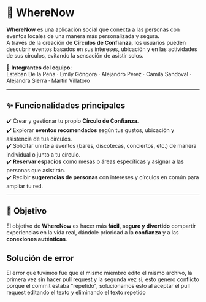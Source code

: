 
# 📱 WhereNow  

**WhereNow** es una aplicación social que conecta a las personas con eventos locales de una manera más personalizada y segura.  
A través de la creación de **Círculos de Confianza**, los usuarios pueden descubrir eventos basados en sus intereses, ubicación y en las actividades de sus círculos, evitando la sensación de asistir solos.  

👥 **Integrantes del equipo**:  
Esteban De la Peña · Emily Góngora · Alejandro Pérez · Camila Sandoval · Alejandra Sierra · Martin Villatoro  

---

## ✨ Funcionalidades principales  

✔️ Crear y gestionar tu propio **Círculo de Confianza**.  
✔️ Explorar **eventos recomendados** según tus gustos, ubicación y asistencia de tus círculos.  
✔️ Solicitar unirte a eventos (bares, discotecas, conciertos, etc.) de manera individual o junto a tu círculo.  
✔️ **Reservar espacios** como mesas o áreas específicas y asignar a las personas que asistirán.  
✔️ Recibir **sugerencias de personas** con intereses y círculos en común para ampliar tu red.  

---

## 🎯 Objetivo  

El objetivo de **WhereNow** es hacer más **fácil, seguro y divertido** compartir experiencias en la vida real, dándole prioridad a la **confianza** y a las **conexiones auténticas**.  

## Solución de error

El error que tuvimos fue que el mismo miembro edito el mismo archivo, la primera vez sin hacer pull request y la segunda vez si, esto genero conflicto porque el commit estaba "repetido", solucionamos esto al aceptar el pull request editando el texto y eliminando el texto repetido

